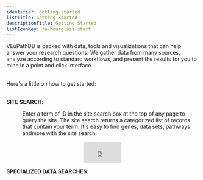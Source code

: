 ```yaml
---
identifier: getting-started
listTitle: Getting Started
descriptionTitle: Getting Started
listIconKey: fa-hourglass-start
---
```

<style>
p.indent {
    margin-left: 3em
}
</style>
VEuPathDB is packed with data, tools and visualizations that can help answer your research questions.  We gather data from many sources, analyze according to standard workflows, and present the results for you to mine in a point and click interface. <br><br>

Here's a little on how to get started:<br><br>

<b>SITE SEARCH</b>:<br>
   <p class="indent">Enter a term of ID in the site search box at the top of any page to query the site.  The site search returns a categorized list of records that contain your term.  It's easy to find genes, data sets, pathways andmore with the site search.<br>

   <div style="display: flex; justify-content: center; align-items: center">  
   <iframe width="100" height="56" src="https://www.youtube.com/embed/81nuXyNQP3k" frameborder="0" allow="accelerometer; autoplay; encrypted-media; gyroscope; picture-in-picture" allowfullscreen></iframe>
   </div>
   </p>


<b>SPECIALIZED DATA SEARCHES</b>:<br>